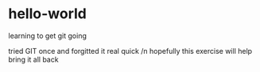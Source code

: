 # hello-world
learning to get git going

tried GIT once and forgitted it real quick /n
hopefully this exercise will help bring it all back

